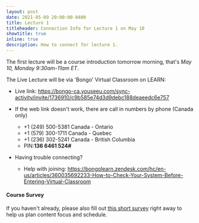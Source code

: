 ```yaml
---
layout: post
date: 2021-05-09 20:00:00-0400
title: Lecture 1
titleheader: Connection Info for Lecture 1 on May 10
showtitle: true
inline: true
description: How to connect for lecture 1.
---
```


The first lecture will be a course introduction tomorrow morning, that's *May 10, Monday 9:30am-11am ET*. 

The Live Lecture will be via 'Bongo' Virtual Classroom on LEARN:

- Live link: https://bongo-ca.youseeu.com/sync-activity/invite/1736910/c9b585e74d3d9debc188deaeedc6e757

- If the web link doesn't work, there are call in numbers by phone (Canada only)
  - +1 (249) 500-5381 Canada - Ontario
  - +1 (579) 300-1711 Canada - Quebec
  - +1 (236) 302-5241 Canada - British Columbia
  - PIN:**136 6461 524#**
- Having trouble connecting? 
  - Help with joining: https://bongolearn.zendesk.com/hc/en-us/articles/360035692233-How-to-Check-Your-System-Before-Entering-Virtual-Classroom

#### Course Survey

If you haven't already, please also fill out [this short survey](https://forms.gle/3aczS5UCS88jxNr86) right away to help us plan content focus and schedule.

